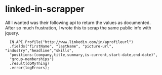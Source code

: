 linked-in-scrapper
==================

All I wanted was their following api to return the values as documented. After so much frustration, I wrote this to scrap the same public info with jquery.

      IN.API.Profile("http://www.linkedin.com/in/aprofileurl")
      .fields("firstName", "lastName", "picture-url", "industry","headline","skills",
      "positions:(company,title,summary,is-current,start-date,end-date)", 
      "group-memberships")
      .result(doMyThing)
      .error(logErrors);
